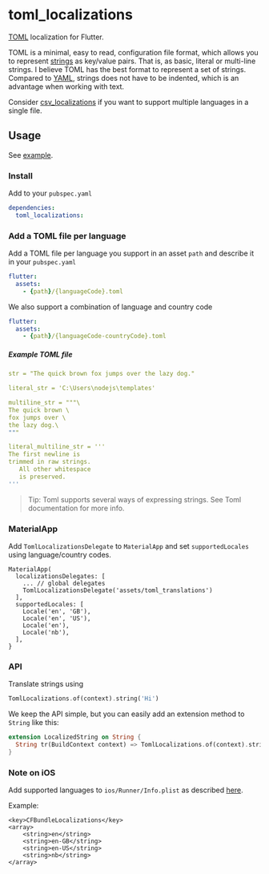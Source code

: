 # toml_localizations

[TOML](https://github.com/toml-lang/toml) localization for Flutter.

TOML is a minimal, easy to read, configuration file format, which allows you to represent [strings](https://github.com/toml-lang/toml#user-content-string) as key/value pairs. That is, as basic, literal or multi-line strings. I believe TOML has the best format to represent a set of strings. Compared to [YAML](https://yaml.org/), strings does not have to be indented, which is an advantage when working with text. 

Consider [csv_localizations](https://github.com/erf/csv_localizations) if you want to support multiple languages in a single file. 

## Usage

See [example](example).

### Install

Add to your `pubspec.yaml`

```yaml
dependencies:
  toml_localizations:
```

### Add a TOML file per language

Add a TOML file per language you support in an asset `path` and describe it in your `pubspec.yaml`

```yaml
flutter:
  assets:
    - {path}/{languageCode}.toml
```

We also support a combination of language and country code

```yaml
flutter:
  assets:
    - {path}/{languageCode-countryCode}.toml
```

##### Example TOML file

```yaml
str = "The quick brown fox jumps over the lazy dog."

literal_str = 'C:\Users\nodejs\templates'

multiline_str = """\
The quick brown \
fox jumps over \
the lazy dog.\
"""

literal_multiline_str = '''
The first newline is
trimmed in raw strings.
   All other whitespace
   is preserved.
'''
```

> Tip: Toml supports several ways of expressing strings.  See Toml documentation for more info.

### MaterialApp

Add `TomlLocalizationsDelegate` to `MaterialApp` and set `supportedLocales` using language/country codes.

```
MaterialApp(
  localizationsDelegates: [
    ... // global delegates
    TomlLocalizationsDelegate('assets/toml_translations')
  ],
  supportedLocales: [
    Locale('en', 'GB'),
    Locale('en', 'US'),
    Locale('en'),
    Locale('nb'),
  ],
}

```

### API

Translate strings using

```dart
TomlLocalizations.of(context).string('Hi')
```

We keep the API simple, but you can easily add an extension method to `String` like this:

```dart
extension LocalizedString on String {
  String tr(BuildContext context) => TomlLocalizations.of(context).string(this);
}
```

### Note on **iOS**

Add supported languages to `ios/Runner/Info.plist` as described 
[here](https://flutter.dev/docs/development/accessibility-and-localization/internationalization#specifying-supportedlocales).

Example:

```
<key>CFBundleLocalizations</key>
<array>
	<string>en</string>
	<string>en-GB</string>
	<string>en-US</string>
	<string>nb</string>
</array>
```
